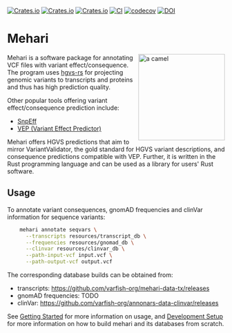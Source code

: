 [![Crates.io](https://img.shields.io/crates/d/mehari.svg)](https://crates.io/crates/mehari)
[![Crates.io](https://img.shields.io/crates/v/mehari.svg)](https://crates.io/crates/mehari)
[![Crates.io](https://img.shields.io/crates/l/mehari.svg)](https://crates.io/crates/mehari)
[![CI](https://github.com/varfish-org/mehari/actions/workflows/rust.yml/badge.svg)](https://github.com/varfish-org/mehari/actions/workflows/rust.yml)
[![codecov](https://codecov.io/gh/varfish-org/mehari/branch/main/graph/badge.svg?token=B1dfb7N2n8)](https://codecov.io/gh/varfish-org/mehari)
[![DOI](https://zenodo.org/badge/609124150.svg)](https://zenodo.org/badge/latestdoi/609124150)

# Mehari

<img style="float: right" width="200" height="200" src="misc/camel.jpeg" alt="a camel">

Mehari is a software package for annotating VCF files with variant effect/consequence.
The program uses [hgvs-rs](https://crates.io/crates/hgvs) for projecting genomic variants to transcripts and proteins and thus has high prediction quality.

Other popular tools offering variant effect/consequence prediction include:

- [SnpEff](http://pcingola.github.io/SnpEff/)
- [VEP (Variant Effect Predictor)](https://www.ensembl.org/info/docs/tools/vep/index.html)

Mehari offers HGVS predictions that aim to mirror VariantValidator, the gold standard for HGVS variant descriptions, and consequence predictions compatible with VEP.
Further, it is written in the Rust programming language and can be used as a library for users' Rust software.

## Usage
To annotate variant consequences, gnomAD frequencies and clinVar information for sequence variants:
```sh
    mehari annotate seqvars \
      --transcripts resources/transcript_db \
      --frequencies resources/gnomad_db \
      --clinvar resources/clinvar_db \
      --path-input-vcf input.vcf \
      --path-output-vcf output.vcf
```
The corresponding database builds can be obtained from:
 - transcripts: https://github.com/varfish-org/mehari-data-tx/releases
 - gnomAD frequencies: TODO
 - clinVar: https://github.com/varfish-org/annonars-data-clinvar/releases

See [Getting Started](docs/getting_started.md) for more information on usage, and [Development Setup](docs/development.md) for more information on how to build mehari and its databases from scratch.
